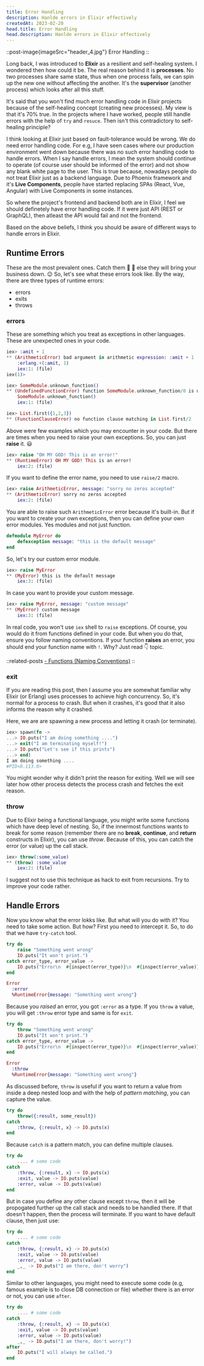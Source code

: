 ```yaml
---
title: Error Handling
description: Hanlde errors in Elixir effectively
createdAt: 2023-02-20
head.title: Error Handling
head.description: Hanlde errors in Elixir effectively
---
```


::post-image{imageSrc="header_4.jpg"}
Error Handling
::

Long back, I was introduced to **Elixir** as a resilient and self-healing system. I wondered then how could it be. The real reason behind it is **processes**. No two processes share same state, thus when one process fails, we can spin up the new one without affecting the another. It's the **supervisor** (another process) which looks after all this stuff.

It's said that you won't find much error handling code in Elixir projects because of the self-healing concept (creating new processes). My view is that it's 70% true. In the projects where I have worked, people still handle errors with the help of `try` and `resuce`. Then isn't this contradictory to self-healing principle?

I think looking at Elixir just based on fault-tolerance would be wrong. We do need error handling code. For e.g, I have seen cases where our production environment went down because there was no such error handling code to handle errors. When I say handle errors, I mean the system should continue to operate (of course user should be informed of the error) and not show any blank white page to the user. This is true because, nowadays people do not treat Elixir just as a backend language. Due to Phoenix framework and it's **Live Components**, people have started replacing SPAs (React, Vue, Angular) with Live Components in some instances.

So where the project's frontend and backend both are in Elixir, I feel we should definetely have error handling code. If it were just API (REST or GraphQL), then atleast the API would fail and not the frontend.

Based on the above beliefs, I think you should be aware of different ways to handle errors in Elixir.

## Runtime Errors

These are the most prevalent ones. Catch them :bug: :bug: else they will bring your business down. :wink: So, let's see what these errors look like. By the way, there are three types of runtime errors:

- errors
- exits
- throws

### errors

These are something which you treat as exceptions in other languages. These are unexpected ones in your code.

```elixir
iex> :amit + 1
** (ArithmeticError) bad argument in arithmetic expression: :amit + 1
    :erlang.+(:amit, 1)
    iex:1: (file)
iex(1)>
```

```elixir
iex> SomeModule.unknown_function()
** (UndefinedFunctionError) function SomeModule.unknown_function/0 is undefined (module SomeModule is not available)
    SomeModule.unknown_function()
    iex:1: (file)
```

```elixir
iex> List.first({1,2,3})
** (FunctionClauseError) no function clause matching in List.first/2
```

Above were few examples which you may encounter in your code. But there are times when you need to raise your own exceptions. So, you can just **raise** it. :smiley:

```elixir
iex> raise "OH MY GOD! This is an error!"
** (RuntimeError) OH MY GOD! This is an error!
    iex:2: (file)
```

If you want to define the error name, you need to use `raise/2` macro.

```elixir
iex> raise ArithmeticError, message: "sorry no zeros accepted"
** (ArithmeticError) sorry no zeros accepted
    iex:2: (file)
```

You are able to raise such `ArithmeticError` error because it's built-in. But if you want to create your own exceptions, then you can define your own error modules. Yes modules and not just function.

```elixir
defmodule MyError do
    defexception message: "this is the default message"
end
```

So, let's try our custom error module.

```elixir
iex> raise MyError
** (MyError) this is the default message
    iex:3: (file)
```

In case you want to provide your custom message.

```elixir
iex> raise MyError, message: "custom message"
** (MyError) custom message
    iex:3: (file)
```

In real code, you won't use `iex` shell to `raise` exceptions. Of course, you would do it from functions defined in your code. But when you do that, ensure you follow naming conventions. If your function **raises** an error, you should end your function name with `!`. Why? Just read :point_down: topic.

::related-posts
[- Functions (Naming Conventions)](functions#naming-conventions)
::

### exit

If you are reading this post, then I assume you are somewhat familiar why Elixir (or Erlang) uses processes to achieve high concurrency. So, it's normal for a process to crash. But when it crashes, it's good that it also informs the reason why it crashed.

Here, we are are spawning a new process and letting it crash (or terminate).

```elixir
iex> spawn(fn ->
...> IO.puts("I am doing something ....")
...> exit("I am terminating myself!")
...> IO.puts("Let's see if this prints")
...> end)
I am doing something ....
#PID<0.113.0>
```

You might wonder why it didn't print the reason for exiting. Well we will see later how other process detects the process crash and fetches the exit reason.

### throw

Due to Elixir being a functional language, you might write some functions which have deep level of nesting. So, if the innermost functions wants to break for some reason (remember there are no **break**, **continue**, and **return** constructs in Elixir), you can use _throw_. Because of this, you can catch the error (or value) up the call stack.

```elixir
iex> throw(:some_value)
** (throw) :some_value
    iex:2: (file)
```

I suggest not to use this technique as hack to exit from recursions. Try to improve your code rather.

## Handle Errors

Now you know what the error lokks like. But what will you do with it? You need to take some action. But how? First you need to intercept it. So, to do that we have `try-catch` tool.

```elixir
try do
    raise "Something went wrong"
    IO.puts("It won't print.")
catch error_type, error_value ->
    IO.puts("Error\n  #{inspect(error_type)}\n  #{inspect(error_value)}")
end

Error
  :error
  %RuntimeError{message: "Something went wrong"}
```

Because you _raised_ an error, you got `:error` as a type. If you `throw` a value, you will get `:throw` error type and same is for `exit`.

```elixir
try do
    throw "Something went wrong"
    IO.puts("It won't print.")
catch error_type, error_value ->
    IO.puts("Error\n  #{inspect(error_type)}\n  #{inspect(error_value)}")
end

Error
  :throw
  %RuntimeError{message: "Something went wrong"}
```

As discussed before, `throw` is useful if you want to return a value from inside a deep nested loop and with the help of _pattern matching_, you can capture the value.

```elixir
try do
    throw({:result, some_result})
catch
    :throw, {:result, x} -> IO.puts(x)
end
```

Because `catch` is a pattern match, you can define multiple clauses.

```elixir
try do
    .... # some code
catch
    :throw, {:result, x} -> IO.puts(x)
    :exit, value -> IO.puts(value)
    :error, value -> IO.puts(value)
end
```

But in case you define any other clause except `throw`, then it will be propogated further up the call stack and needs to be handled there. If that doesn't happen, then the process will terminate. If you want to have default clause, then just use:

```elixir
try do
    .... # some code
catch
    :throw, {:result, x} -> IO.puts(x)
    :exit, value -> IO.puts(value)
    :error, value -> IO.puts(value)
    _,_ -> IO.puts("I am there, don't worry")
end
```

Similar to other languages, you might need to execute some code (e.g, famous example is to close DB connection or file) whether there is an error or not, you can use `after`.

```elixir
try do
    .... # some code
catch
    :throw, {:result, x} -> IO.puts(x)
    :exit, value -> IO.puts(value)
    :error, value -> IO.puts(value)
    _,_ -> IO.puts("I am there, don't worry!")
after
    IO.puts("I will always be called.")
end
```
